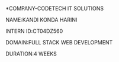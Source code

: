 *COMPANY-CODETECH IT SOLUTIONS

NAME:KANDI KONDA HARINI

INTERN ID:CT04DZ560

DOMAIN:FULL STACK WEB DEVELOPMENT

DURATION:4 WEEKS

